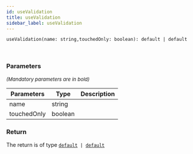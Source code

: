 ```yaml
---
id: useValidation
title: useValidation
sidebar_label: useValidation
---
```


```tsx
useValidation(name: string,touchedOnly: boolean): default | default
```
<br/>



### Parameters

<font size="2"><i>(Mandatory parameters are in bold)</i></font>

| Parameters | Type | Description |
| --------- | ---- | ----------- |
| name | string |  |
| touchedOnly | boolean |  |


### Return



The return is of type <code>[default](/framework-api/classes/FieldValidation.md) | [default](/framework-api/classes/ContainerValidation.md)</code>